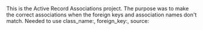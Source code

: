 This is the Active Record Associations project.
The purpose was to make the correct associations when the foreign keys
and association names don't match.
Needed to use class_name:, foreign_key:, source:
